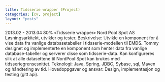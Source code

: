 ```yaml
---
title: Tidsserie wrapper (Project)
categories: [cv, project]
layout: "posts"
---
```


2013.02 - 2013.04	80%	«Tidsserie wrapper»
Nord Pool Spot AS
Løsningsarkitekt, utvikler og tester.
Beskrivelse: Utvikle en komponent for å vise data fra vanlige databasetabeller i tidsserie-modellen til EMDS.
Tommy designet og implementerte en komponent som henter data fra vanlige database-tabeller og serverer disse som tidsserie-data. Kan konfigureres slik at alle datasettene til NordPool Spot kan brukes med tidsseriegrensesnittet.
Teknologi: Java, Spring, JDBC, Sybase, sql, Maven og håndtering av tid.
Hovedoppgaver og ansvar: Design, implementasjon og testing (gitt api).